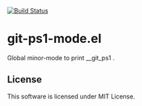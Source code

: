 [![Build Status](https://travis-ci.org/10sr/git-ps1-mode-el.svg)](https://travis-ci.org/10sr/git-ps1-mode-el)




git-ps1-mode.el
===============

Global minor-mode to print __git_ps1 .


License
-------

This software is licensed under MIT License.
